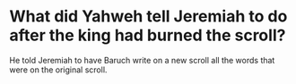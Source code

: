 # What did Yahweh tell Jeremiah to do after the king had burned the scroll?

He told Jeremiah to have Baruch write on a new scroll all the words that were on the original scroll.
